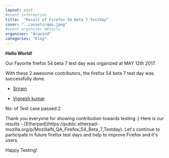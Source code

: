 ```yaml
---
layout: post
#event information
title:  "Result of Firefox 54 Beta 7 Testday"
cover: "../assets/qmo.jpeg"
#event organiser details
organiser: "Aravind"
categories: "blog"
---
```

**Hello World!**
<p>Our Favorite firefox 54 beta 7 test day was organized at MAY 12th 2017.</p>
<p>With these 2 awesome contributors, the firefox 54 beta 7 test day was successfully done.</p>

- [Sriram](facebook.com/imSriramB)

- [Vignesh kumar](facebook.com/vijayvignesh82)
<p>No: of Test case passed:2 </p>
Thank you everyone for showing contribution towards testing :)
Here is our results - [Etherpad](https://public.etherpad-mozilla.org/p/MozillaIN_QA_Firefox_54_Beta_7_Testday). Let's continue to participate in future firefox test days and help to improve Firefox and it's users.
<p>Happy Testing!</p>
